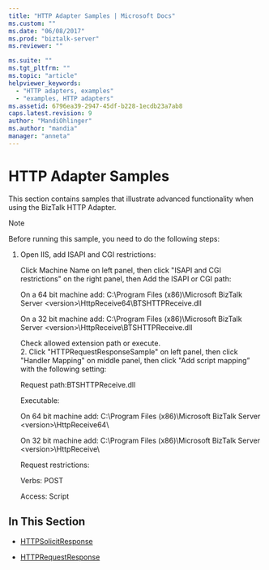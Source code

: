 ```yaml
---
title: "HTTP Adapter Samples | Microsoft Docs"
ms.custom: ""
ms.date: "06/08/2017"
ms.prod: "biztalk-server"
ms.reviewer: ""

ms.suite: ""
ms.tgt_pltfrm: ""
ms.topic: "article"
helpviewer_keywords: 
  - "HTTP adapters, examples"
  - "examples, HTTP adapters"
ms.assetid: 6796ea39-2947-45df-b228-1ecdb23a7ab8
caps.latest.revision: 9
author: "MandiOhlinger"
ms.author: "mandia"
manager: "anneta"
---
```

# HTTP Adapter Samples
This section contains samples that illustrate advanced functionality when using the BizTalk HTTP Adapter.  
  
> [!NOTE]
>  Before running this sample, you need to do the following steps:  
> 
> 1. Open IIS, add ISAPI and CGI restrictions:  
> 
>    Click Machine Name on left panel, then click "ISAPI and CGI restrictions" on the right panel, then Add the ISAPI or CGI path:  
> 
>    On a 64 bit machine add:   C:\Program Files (x86)\Microsoft BizTalk Server \<version\>\HttpReceive64\BTSHTTPReceive.dll  
> 
>    On a 32 bit machine add:   C:\Program Files (x86)\Microsoft BizTalk Server \<version\>\HttpReceive\BTSHTTPReceive.dll  
> 
>    Check allowed extension path or execute.  
>    2.  Click "HTTPRequestResponseSample" on left panel, then click "Handler Mapping" on middle panel, then click "Add script mapping” with the following setting:  
> 
>    Request path:BTSHTTPReceive.dll  
> 
>    Executable:  
> 
>    On 64 bit machine add:   C:\Program Files (x86)\Microsoft BizTalk Server \<version\>\HttpReceive64\  
> 
>    On 32 bit machine add:   C:\Program Files (x86)\Microsoft BizTalk Server \<version\>\HttpReceive\  
> 
>    Request restrictions:  
> 
>    Verbs: POST  
> 
>    Access: Script  
  
## In This Section  
  
-   [HTTPSolicitResponse](../core/httpsolicitresponse.md)  
  
-   [HTTPRequestResponse](../core/httprequestresponse.md)